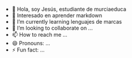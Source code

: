 - 👋 Hola, soy Jesús, estudiante de murciaeduca
- 👀 Interesado en aprender markdown
- 🌱 I’m currently learning lenguajes de marcas
- 💞️ I’m looking to collaborate on ...
- 📫 How to reach me ...
- 😄 Pronouns: ...
- ⚡ Fun fact: ...

<!---
jtaalu/jtaalu is a ✨ special ✨ repository because its `README.md` (this file) appears on your GitHub profile.
You can click the Preview link to take a look at your changes.
--->
